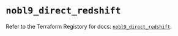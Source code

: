 # `nobl9_direct_redshift`

Refer to the Terraform Registory for docs: [`nobl9_direct_redshift`](https://registry.terraform.io/providers/nobl9/nobl9/0.22.0/docs/resources/direct_redshift).

